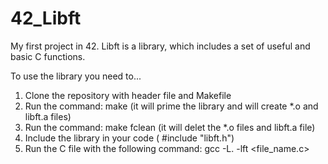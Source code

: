 # 42_Libft

My first project in 42.
Libft is a library, which includes a set of useful and basic C functions.

To use the library you need to...

1. Clone the repository with header file and Makefile
2. Run the command: make (it will prime the library and will create *.o and libft.a files)
3. Run the command: make fclean (it will delet the *.o files and libft.a file)
4. Include the library in your code ( #include "libft.h")
5. Run the C file with the following command: gcc -L. -lft <file_name.c>
